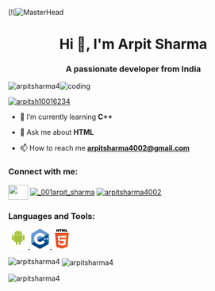 [![![MasterHead](https://1.bp.blogspot.com/-7A4WynwLsMw/XbBpCXG8fHI/AAAAAAAAMt4/uOa1bpLskYgrwGbllhSu2SDj_Mig8SXJQCLcBGAsYHQ/s1600/2000_600px.gif)
<h1 align="center">Hi 👋, I'm Arpit Sharma</h1>
<h3 align="center">A passionate developer from India</h3>
<img align="right" alt="coding" width="400" src="https://cdn.dribbble.com/users/1162077/screenshots/3848914/programmer.gif">

<p align="left"> <img src="https://komarev.com/ghpvc/?username=arpitshamra8&label=Profile%20views&color=0e75b6&style=flat" alt="arpitsharma4" /> </p>

<p align="left"> <a href="https://twitter.com/arpitsh10016234" target="blank"><img src="https://img.shields.io/twitter/follow/arpitsh10016234?logo=twitter&style=for-the-badge" alt="arpitsh10016234" /></a> </p>

- 🌱 I’m currently learning **C++**

- 💬 Ask me about **HTML**

- 📫 How to reach me **arpitsharma4002@gmail.com**

<h3 align="left">Connect with me:</h3>
<p align="left">
<a href="https://twitter.com/arpitsh10016234" target="blank"><img align="center" src="https://raw.githubusercontent.com/rahuldkjain/github-profile-readme-generator/master/src/images/icons/Social/twitter.svg" SharmaArpit05" height="30" width="40" /></a>
<a href="https://instagram.com/_001arpit_sharma" target="blank"><img align="center" src="https://raw.githubusercontent.com/rahuldkjain/github-profile-readme-generator/master/src/images/icons/Social/instagram.svg" alt="_001arpit_sharma" height="30" width="40" /></a>
<a href="https://www.leetcode.com/arpitsharma0004" target="blank"><img align="center" src="https://raw.githubusercontent.com/rahuldkjain/github-profile-readme-generator/master/src/images/icons/Social/leet-code.svg" alt="arpitsharma4002" height="30" width="40" /></a>
</p>

<h3 align="left">Languages and Tools:</h3>
<p align="left"> <a href="https://developer.android.com" target="_blank" rel="noreferrer"> <img src="https://raw.githubusercontent.com/devicons/devicon/master/icons/android/android-original-wordmark.svg" alt="android" width="40" height="40"/> </a> <a href="https://www.w3schools.com/cpp/" target="_blank" rel="noreferrer"> <img src="https://raw.githubusercontent.com/devicons/devicon/master/icons/cplusplus/cplusplus-original.svg" alt="cplusplus" width="40" height="40"/> </a> <a href="https://www.w3.org/html/" target="_blank" rel="noreferrer"> <img src="https://raw.githubusercontent.com/devicons/devicon/master/icons/html5/html5-original-wordmark.svg" alt="html5" width="40" height="40"/> </a> </p>

<p><img align="left" src="https://github-readme-stats.vercel.app/api/top-langs?username=arpitsharma4&show_icons=true&locale=en&layout=compact" alt="arpitsharma4" /></p>

<p>&nbsp;<img align="center" src="https://github-readme-stats.vercel.app/api?username=arpitsharma4&show_icons=true&locale=en" alt="arpitsharma4" /></p>

<p><img align="center" src="https://github-readme-streak-stats.herokuapp.com/?user=arpitsharma4&" alt="arpitsharma4" /></p>
